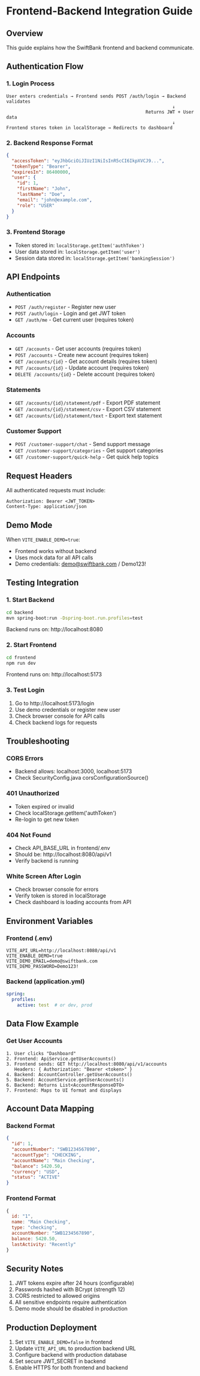 # Frontend-Backend Integration Guide

## Overview
This guide explains how the SwiftBank frontend and backend communicate.

## Authentication Flow

### 1. Login Process
```
User enters credentials → Frontend sends POST /auth/login → Backend validates
                                                              ↓
                                                    Returns JWT + User data
                                                              ↓
Frontend stores token in localStorage → Redirects to dashboard
```

### 2. Backend Response Format
```json
{
  "accessToken": "eyJhbGciOiJIUzI1NiIsInR5cCI6IkpXVCJ9...",
  "tokenType": "Bearer",
  "expiresIn": 86400000,
  "user": {
    "id": 1,
    "firstName": "John",
    "lastName": "Doe",
    "email": "john@example.com",
    "role": "USER"
  }
}
```

### 3. Frontend Storage
- Token stored in: `localStorage.getItem('authToken')`
- User data stored in: `localStorage.getItem('user')`
- Session data stored in: `localStorage.getItem('bankingSession')`

## API Endpoints

### Authentication
- `POST /auth/register` - Register new user
- `POST /auth/login` - Login and get JWT token
- `GET /auth/me` - Get current user (requires token)

### Accounts
- `GET /accounts` - Get user accounts (requires token)
- `POST /accounts` - Create new account (requires token)
- `GET /accounts/{id}` - Get account details (requires token)
- `PUT /accounts/{id}` - Update account (requires token)
- `DELETE /accounts/{id}` - Delete account (requires token)

### Statements
- `GET /accounts/{id}/statement/pdf` - Export PDF statement
- `GET /accounts/{id}/statement/csv` - Export CSV statement
- `GET /accounts/{id}/statement/text` - Export text statement

### Customer Support
- `POST /customer-support/chat` - Send support message
- `GET /customer-support/categories` - Get support categories
- `GET /customer-support/quick-help` - Get quick help topics

## Request Headers

All authenticated requests must include:
```
Authorization: Bearer <JWT_TOKEN>
Content-Type: application/json
```

## Demo Mode

When `VITE_ENABLE_DEMO=true`:
- Frontend works without backend
- Uses mock data for all API calls
- Demo credentials: demo@swiftbank.com / Demo123!

## Testing Integration

### 1. Start Backend
```bash
cd backend
mvn spring-boot:run -Dspring-boot.run.profiles=test
```
Backend runs on: http://localhost:8080

### 2. Start Frontend
```bash
cd frontend
npm run dev
```
Frontend runs on: http://localhost:5173

### 3. Test Login
1. Go to http://localhost:5173/login
2. Use demo credentials or register new user
3. Check browser console for API calls
4. Check backend logs for requests

## Troubleshooting

### CORS Errors
- Backend allows: localhost:3000, localhost:5173
- Check SecurityConfig.java corsConfigurationSource()

### 401 Unauthorized
- Token expired or invalid
- Check localStorage.getItem('authToken')
- Re-login to get new token

### 404 Not Found
- Check API_BASE_URL in frontend/.env
- Should be: http://localhost:8080/api/v1
- Verify backend is running

### White Screen After Login
- Check browser console for errors
- Verify token is stored in localStorage
- Check dashboard is loading accounts from API

## Environment Variables

### Frontend (.env)
```
VITE_API_URL=http://localhost:8080/api/v1
VITE_ENABLE_DEMO=true
VITE_DEMO_EMAIL=demo@swiftbank.com
VITE_DEMO_PASSWORD=Demo123!
```

### Backend (application.yml)
```yaml
spring:
  profiles:
    active: test  # or dev, prod
```

## Data Flow Example

### Get User Accounts
```
1. User clicks "Dashboard"
2. Frontend: ApiService.getUserAccounts()
3. Frontend sends: GET http://localhost:8080/api/v1/accounts
   Headers: { Authorization: "Bearer <token>" }
4. Backend: AccountController.getUserAccounts()
5. Backend: AccountService.getUserAccounts()
6. Backend: Returns List<AccountResponseDTO>
7. Frontend: Maps to UI format and displays
```

## Account Data Mapping

### Backend Format
```json
{
  "id": 1,
  "accountNumber": "SWB1234567890",
  "accountType": "CHECKING",
  "accountName": "Main Checking",
  "balance": 5420.50,
  "currency": "USD",
  "status": "ACTIVE"
}
```

### Frontend Format
```javascript
{
  id: "1",
  name: "Main Checking",
  type: "checking",
  accountNumber: "SWB1234567890",
  balance: 5420.50,
  lastActivity: "Recently"
}
```

## Security Notes

1. JWT tokens expire after 24 hours (configurable)
2. Passwords hashed with BCrypt (strength 12)
3. CORS restricted to allowed origins
4. All sensitive endpoints require authentication
5. Demo mode should be disabled in production

## Production Deployment

1. Set `VITE_ENABLE_DEMO=false` in frontend
2. Update `VITE_API_URL` to production backend URL
3. Configure backend with production database
4. Set secure JWT_SECRET in backend
5. Enable HTTPS for both frontend and backend
